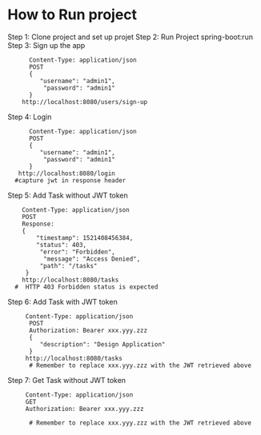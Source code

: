 # How to Run project 

Step 1: Clone project and set up projet
Step 2: Run Project spring-boot:run
Step 3: Sign up the app

          Content-Type: application/json
          POST
          {
             "username": "admin1",
              "password": "admin1"
          }
        http://localhost:8080/users/sign-up
      
      
Step 4: Login

          Content-Type: application/json
          POST
          {
             "username": "admin1",
              "password": "admin1"
          }
       http://localhost:8080/login
      #capture jwt in response header 
       
Step 5:  Add Task  without JWT token

        Content-Type: application/json
        POST
        Response:
        {
            "timestamp": 1521408456384,
            "status": 403,
             "error": "Forbidden",
              "message": "Access Denied",
             "path": "/tasks"
         }
        http://localhost:8080/tasks
      #  HTTP 403 Forbidden status is expected
      
      
Step 6:  Add Task  with JWT token

         Content-Type: application/json
          POST
          Authorization: Bearer xxx.yyy.zzz
          {
             "description": "Design Application"
          }
         http://localhost:8080/tasks
          # Remember to replace xxx.yyy.zzz with the JWT retrieved above
          
          
Step 7:  Get Task  without JWT token

         Content-Type: application/json
         GET
         Authorization: Bearer xxx.yyy.zzz
          
          # Remember to replace xxx.yyy.zzz with the JWT retrieved above
